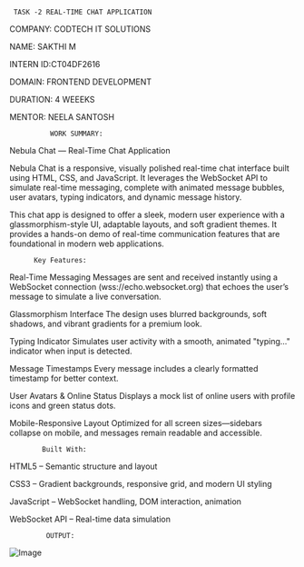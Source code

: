      TASK -2 REAL-TIME CHAT APPLICATION

COMPANY: CODTECH IT SOLUTIONS

NAME: SAKTHI M

INTERN ID:CT04DF2616

DOMAIN: FRONTEND DEVELOPMENT

DURATION: 4 WEEEKS

MENTOR: NEELA SANTOSH



              WORK SUMMARY:

Nebula Chat — Real-Time Chat Application

Nebula Chat is a responsive, visually polished real-time chat interface built using HTML, CSS, and JavaScript. It leverages the WebSocket API to simulate real-time messaging, complete with animated message bubbles, user avatars, typing indicators, and dynamic message history.

This chat app is designed to offer a sleek, modern user experience with a glassmorphism-style UI, adaptable layouts, and soft gradient themes. It provides a hands-on demo of real-time communication features that are foundational in modern web applications.


          Key Features:

Real-Time Messaging
Messages are sent and received instantly using a WebSocket connection (wss://echo.websocket.org) that echoes the user’s message to simulate a live conversation.

Glassmorphism Interface
The design uses blurred backgrounds, soft shadows, and vibrant gradients for a premium look.

Typing Indicator
Simulates user activity with a smooth, animated "typing..." indicator when input is detected.

Message Timestamps
Every message includes a clearly formatted timestamp for better context.

User Avatars & Online Status
Displays a mock list of online users with profile icons and green status dots.

Mobile-Responsive Layout
Optimized for all screen sizes—sidebars collapse on mobile, and messages remain readable and accessible.

            Built With:

HTML5 – Semantic structure and layout

CSS3 – Gradient backgrounds, responsive grid, and modern UI styling

JavaScript – WebSocket handling, DOM interaction, animation

WebSocket API – Real-time data simulation


             OUTPUT:
![Image](https://github.com/user-attachments/assets/3632e604-5445-4847-b072-1ed700c5d426)
             
